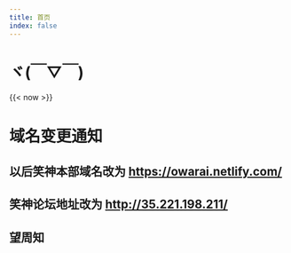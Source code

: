 ```yaml
---
title: 首页
index: false
---
```



# ヾ(￣▽￣) 

{{< now >}}

# 域名变更通知

## 以后笑神本部域名改为 https://owarai.netlify.com/

## 笑神论坛地址改为 http://35.221.198.211/

## 望周知

